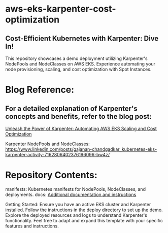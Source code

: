 # aws-eks-karpenter-cost-optimization
## Cost-Efficient Kubernetes with Karpenter: Dive In!
This repository showcases a demo deployment utilizing Karpenter's NodePools and NodeClasses on AWS EKS. Experience automating your node provisioning, scaling, and cost optimization with Spot Instances.

# Blog Reference:

## For a detailed explanation of Karpenter's concepts and benefits, refer to the blog post:
[Unleash the Power of Karpenter: Automating AWS EKS Scaling and Cost Optimization](https://www.linkedin.com/pulse/unleash-power-karpenter-automating-aws-eks-scaling-cost-chandgadkar-u4zpc/)

Karpenter NodePools and NodeClasses:  https://www.linkedin.com/posts/gajanan-chandgadkar_kubernetes-eks-karpenter-activity-7162806402376196096-bw4z/

# Repository Contents:

manifests: Kubernetes manifests for NodePools, NodeClasses, and deployments.
docs: [Additional documentation and instructions]([url](https://karpenter.sh/docs/getting-started/getting-started-with-karpenter/))

Getting Started:
Ensure you have an active EKS cluster and Karpenter installed.
Follow the instructions in the deploy directory to set up the demo.
Explore the deployed resources and logs to understand Karpenter's functionality.
Feel free to adapt and expand this template with your specific features and instructions.
